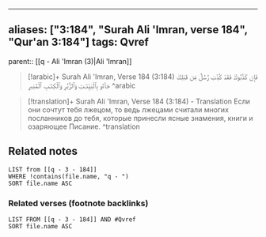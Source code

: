 
---
aliases: ["3:184", "Surah Ali 'Imran, verse 184", "Qur'an 3:184"]
tags: Qvref
---

parent:: [[q - Ali 'Imran (3)|Ali 'Imran]]

> [!arabic]+ Surah Ali 'Imran, Verse 184 (3:184)
> <span class="quran-arabic">فَإِن كَذَّبُوكَ فَقَدْ كُذِّبَ رُسُلٌ مِّن قَبْلِكَ جَآءُو بِٱلْبَيِّنَـٰتِ وَٱلزُّبُرِ وَٱلْكِتَـٰبِ ٱلْمُنِيرِ</span>
^arabic

> [!translation]+ Surah Ali 'Imran, Verse 184 (3:184) - Translation
> Если они сочтут тебя лжецом, то ведь лжецами считали многих посланников до тебя, которые принесли ясные знамения, книги и озаряющее Писание.
^translation



## Related notes
```dataview
LIST from [[q - 3 - 184]]
WHERE !contains(file.name, "q - ")
SORT file.name ASC
```

### Related verses (footnote backlinks)
```dataview
LIST FROM [[q - 3 - 184]] AND #Qvref
SORT file.name ASC
```

